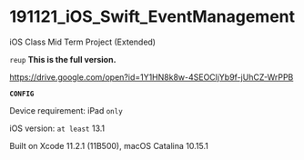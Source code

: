 # 191121_iOS_Swift_EventManagement
iOS Class Mid Term Project (Extended)

`reup`
**This is the full version.**

https://drive.google.com/open?id=1Y1HN8k8w-4SEOCljYb9f-jUhCZ-WrPPB

**`CONFIG`**

Device requirement: iPad `only`

iOS version: `at least` 13.1

Built on Xcode 11.2.1 (11B500), macOS Catalina 10.15.1

